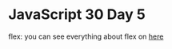 # JavaScript 30 Day 5

flex: you can see everything about flex on [here](<http://www.ruanyifeng.com/blog/2015/07/flex-grammar.html>)

